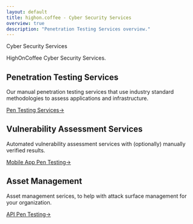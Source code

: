 ```yaml
---
layout: default
title: highon.coffee - Cyber Security Services
overview: true
description: "Penetration Testing Services overview."
---
```


<section class="intro">
  <div class="grid">
    <div class="unit whole center-on-mobiles">
      <p class="first">Cyber Security Services</p>
     </div>
  </div>
</section>
<section class="features">
	<div class="grid">
	<p>HighOnCoffee Cyber Security Services.</p>
		
  <div class="grid">
    <div class="unit one-third">
      <h2>Penetration Testing Services</h2>
      <p>
      Our manual penetration testing services that use industry standard methodologies to assess applications and infrastructure.
      </p>
      <a href="/services/pen-testing/">Pen Testing Services&rarr;</a>
    </div>
    <div class="unit one-third">
      <h2>Vulnerability Assessment Services</h2>
      <p>
      Automated vulnerability assessment services with (optionally) manually verified results.
      </p>
      <a href="/services/vulnerability-assessment/">Mobile App Pen Testing&rarr;</a>
    </div>
    <div class="unit one-third">
      <h2>Asset Management</h2>
      <p>
        Asset management serices, to help with attack surface management for your organization.
      </p>
      <a href="/services/asset-management/">API Pen Testing&rarr;</a>
    </div>
    <div class="clear"></div>
  </div>
</section>

